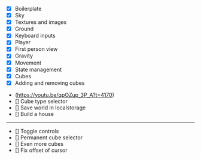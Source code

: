 - [x] Boilerplate
- [x] Sky
- [x] Textures and images
- [x] Ground
- [x] Keyboard inputs
- [x] Player
- [x] First person view
- [x] Gravity
- [x] Movement
- [x] State management
- [x] Cubes
- [x] Adding and removing cubes
- (https://youtu.be/qpOZup_3P_A?t=4170)
- [] Cube type selector
- [] Save world in localstorage
- [] Build a house

---

- [] Toggle controls
- [] Permanent cube selector
- [] Even more cubes
- [] Fix offset of cursor
